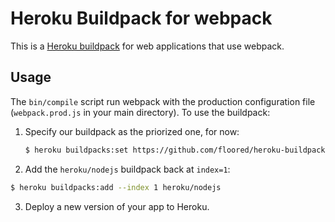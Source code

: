 # Heroku Buildpack for webpack

This is a [Heroku buildpack](http://devcenter.heroku.com/articles/buildpacks) for web applications that use webpack.

## Usage

The `bin/compile` script run webpack with the production configuration file (`webpack.prod.js` in your main directory). To use the buildpack:

1. Specify our buildpack as the priorized one, for now:

   ```bash
   $ heroku buildpacks:set https://github.com/floored/heroku-buildpack-webpack
   ```

2. Add the `heroku/nodejs` buildpack back at `index=1`:

  ```bash
  $ heroku buildpacks:add --index 1 heroku/nodejs
  ```

3. Deploy a new version of your app to Heroku.
